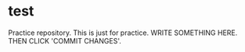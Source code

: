 # test
Practice repository. 
This is just for practice.
WRITE SOMETHING HERE. THEN CLICK 'COMMIT CHANGES'.
